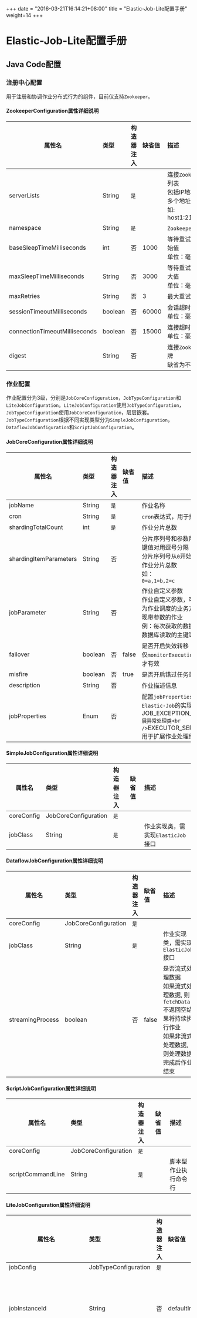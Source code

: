 
+++
date = "2016-03-21T16:14:21+08:00"
title = "Elastic-Job-Lite配置手册"
weight=14
+++

# Elastic-Job-Lite配置手册

## Java Code配置

### 注册中心配置

用于注册和协调作业分布式行为的组件，目前仅支持`Zookeeper`。

#### ZookeeperConfiguration属性详细说明

| 属性名                         | 类型    | 构造器注入 | 缺省值 | 描述 |
| ------------------------------|:--------|:---------|:-------|:----|
| serverLists                   | String  | `是`     |        | 连接`Zookeeper`服务器的列表<br />包括IP地址和端口号<br />多个地址用逗号分隔<br />如: host1:2181,host2:2181 |
| namespace                     | String  | `是`     |        | `Zookeeper`的命名空间 |
| baseSleepTimeMilliseconds     | int     | 否       | 1000   | 等待重试的间隔时间的初始值<br />单位：毫秒 |
| maxSleepTimeMilliseconds      | String  | 否       | 3000   | 等待重试的间隔时间的最大值<br />单位：毫秒 |
| maxRetries                    | String  | 否       | 3      | 最大重试次数 |
| sessionTimeoutMilliseconds    | boolean | 否       | 60000  | 会话超时时间<br />单位：毫秒 |
| connectionTimeoutMilliseconds | boolean | 否       | 15000  | 连接超时时间<br />单位：毫秒 |
| digest                        | String  | 否       |        | 连接`Zookeeper`的权限令牌<br />缺省为不需要权限验证 |

### 作业配置

作业配置分为3级，分别是`JobCoreConfiguration`，`JobTypeConfiguration`和`LiteJobConfiguration`。`LiteJobConfiguration`使用`JobTypeConfiguration`，`JobTypeConfiguration`使用`JobCoreConfiguration`，层层嵌套。
`JobTypeConfiguration`根据不同实现类型分为`SimpleJobConfiguration`，`DataflowJobConfiguration`和`ScriptJobConfiguration`。

#### JobCoreConfiguration属性详细说明

| 属性名                  | 类型    | 构造器注入 | 缺省值 | 描述     |
| -----------------------|:--------|:---------|:-------|:--------|
| jobName                | String  | `是`     |        | 作业名称 |
| cron                   | String  | `是`     |        | `cron`表达式，用于控制作业触发时间 |
| shardingTotalCount     | int     | `是`     |        | 作业分片总数 |
| shardingItemParameters | String  | 否       |        | 分片序列号和参数用等号分隔，多个键值对用逗号分隔<br />分片序列号从`0`开始，不可大于或等于作业分片总数<br />如：<br/>`0=a,1=b,2=c` |
| jobParameter           | String  | 否       |        | 作业自定义参数<br />作业自定义参数，可通过传递该参数为作业调度的业务方法传参，用于实现带参数的作业<br />例：每次获取的数据量、作业实例从数据库读取的主键等 |
| failover               | boolean | 否       | false  | 是否开启失效转移<br />仅`monitorExecution`开启，失效转移才有效 |
| misfire                | boolean | 否       | true   | 是否开启错过任务重新执行 |
| description            | String  | 否       |        | 作业描述信息 |
| jobProperties          | Enum    | 否       |        | 配置`jobProperties`定义的枚举控制`Elastic-Job`的实现细节<br />JOB_EXCEPTION_HANDLER`用于扩展异常处理类<br />`EXECUTOR_SERVICE_HANDLER`用于扩展作业处理线程池类|

#### SimpleJobConfiguration属性详细说明

| 属性名      | 类型                 | 构造器注入 | 缺省值 | 描述                             |
| -----------|:---------------------|:---------|:-------|:--------------------------------|
| coreConfig | JobCoreConfiguration | `是`     |        |                                 |
| jobClass   | String               | `是`     |        | 作业实现类，需实现`ElasticJob`接口 |

#### DataflowJobConfiguration属性详细说明

| 属性名            | 类型                 | 构造器注入 | 缺省值         | 描述                            |
| -----------------|:---------------------|:---------|:--------------|:--------------------------------|
| coreConfig       | JobCoreConfiguration | `是`     |               |                                 |
| jobClass         | String               | `是`     |               | 作业实现类，需实现`ElasticJob`接口 |
| streamingProcess | boolean              | 否       | false         | 是否流式处理数据<br />如果流式处理数据, 则`fetchData`不返回空结果将持续执行作业<br />如果非流式处理数据, 则处理数据完成后作业结束 |

#### ScriptJobConfiguration属性详细说明

| 属性名             | 类型                 | 构造器注入 | 缺省值 | 描述               |
| ------------------|:---------------------|:---------|:-------|:------------------|
| coreConfig        | JobCoreConfiguration | `是`     |        |                   |
| scriptCommandLine | String               | `是`     |        | 脚本型作业执行命令行 |

#### LiteJobConfiguration属性详细说明

| 属性名                    | 类型                 | 构造器注入 | 缺省值           | 描述                                                   |
| -------------------------|:---------------------|:---------|:----------------|:-------------------------------------------------------|
| jobConfig                | JobTypeConfiguration | `是`     |                 |                                                        |
| jobInstanceId            | String               | 否       | defaultInstance | 作业实例主键，同IP可运行实例主键不同, 但名称相同的多个作业实例 |
| monitorExecution         | boolean              | 否       |true             | 监控作业运行时状态<br />每次作业执行时间和间隔时间均非常短的情况，建议不监控作业运行时状态以提升效率。因为是瞬时状态，所以无必要监控。请用户自行增加数据堆积监控。并且不能保证数据重复选取，应在作业中实现幂等性。<br />每次作业执行时间和间隔时间均较长的情况，建议监控作业运行时状态，可保证数据不会重复选取。 |
| monitorPort              | int                  | 否       |-1               | 作业监控端口<br />建议配置作业监控端口, 方便开发者dump作业信息。<br />使用方法: echo "dump" \| nc 127.0.0.1 9888 |
| maxTimeDiffSeconds       | int                  | 否       |-1               | 最大允许的本机与注册中心的时间误差秒数<br />如果时间误差超过配置秒数则作业启动时将抛异常<br />配置为`-1`表示不校验时间误差 |
| jobShardingStrategyClass | String               | 否       |-1               | 作业分片策略实现类全路径<br />默认使用平均分配策略<br />详情参见：[作业分片策略](http://dangdangdotcom.github.io/elastic-job/post/job_strategy) |
| reconcileIntervalMinutes | int                  | 否       |10               | 修复作业服务器不一致状态服务调度间隔时间，配置为小于`1`的任意值表示不执行修复<br />单位：分钟 |
| eventTraceRdbDataSource  | String               | 否       |                 | 作业事件追踪的数据源`Bean`引用 |

## Spring命名空间配置

`Spring`命名空间与`Java Code`方式配置类似，大部分属性只是将命名方式由驼峰式改为以减号间隔。使用`Spring`命名空间需在`pom.xml`文件中添加`elastic-job-lite-spring`模块的依赖。

```xml
<dependency>
    <groupId>com.dangdang</groupId>
    <artifactId>elastic-job-lite-spring</artifactId>
    <version>${latest.release.version}</version>
</dependency>
```

### 注册中心配置

#### reg:zookeeper命名空间属性详细说明

| 属性名                           | 类型   | 是否必填 | 缺省值 | 描述                                                                                               |
| ------------------------------- |:-------|:-------|:------|:---------------------------------------------------------------------------------------------------|
| id                              | String | `是`   |       | 注册中心在`Spring`容器中的主键                                                                         |
| server-lists                    | String | `是`   |       | 连接`Zookeeper`服务器的列表<br />包括IP地址和端口号<br />多个地址用逗号分隔<br />如: host1:2181,host2:2181 |
| namespace                       | String | `是`   |       | `Zookeeper`的命名空间                                                                                |
| base-sleep-time-milliseconds    | int    | 否     | 1000  | 等待重试的间隔时间的初始值<br />单位：毫秒                                                               |
| max-sleep-time-milliseconds     | int    | 否     | 3000  | 等待重试的间隔时间的最大值<br />单位：毫秒                                                               |
| max-retries                     | int    | 否     | 3     | 最大重试次数                                                                                          |
| session-timeout-milliseconds    | int    | 否     | 60000 | 会话超时时间<br />单位：毫秒                                                                           |
| connection-timeout-milliseconds | int    | 否     | 15000 | 连接超时时间<br />单位：毫秒                                                                           |
| digest                          | String | 否     |       | 连接`Zookeeper`的权限令牌<br />缺省为不需要权限验证                                                      |


### 作业配置

#### job:simple命名空间属性详细说明

| 属性名                               | 类型    | 是否必填 | 缺省值           | 描述                                                                       |
| ------------------------------------|:--------|:--------|:----------------|:---------------------------------------------------------------------------|
| id                                  | String  | `是`    |                 | 作业名称                                                                    |
| class                               | String  | 否      |                 | 作业实现类，需实现`ElasticJob`接口                                            |
| registry-center-ref                 | String  | `是`    |                 | 注册中心`Bean`的引用，需引用`reg:zookeeper`的声明                              |
| cron                                | String  | `是`    |                 | `cron`表达式，用于控制作业触发时间                                             |
| sharding-total-count                | int     | `是`    |                 | 作业分片总数                                                                 |
| sharding-item-parameters            | String  | 否      |                 | 分片序列号和参数用等号分隔，多个键值对用逗号分隔<br />分片序列号从`0`开始，不可大于或等于作业分片总数<br />如：<br/>`0=a,1=b,2=c`|
| job-instance-id                     | String  | 否      | defaultInstance | 作业实例主键，同IP可运行实例主键不同, 但名称相同的多个作业实例                     |
| job-parameter                       | String  | 否      |                 | 作业自定义参数<br />作业自定义参数，可通过传递该参数为作业调度的业务方法传参，用于实现带参数的作业<br />例：每次获取的数据量、作业实例从数据库读取的主键等 |
| monitor-execution                   | boolean | 否      | true            | 监控作业运行时状态<br />每次作业执行时间和间隔时间均非常短的情况，建议不监控作业运行时状态以提升效率。因为是瞬时状态，所以无必要监控。请用户自行增加数据堆积监控。并且不能保证数据重复选取，应在作业中实现幂等性。<br />每次作业执行时间和间隔时间均较长的情况，建议监控作业运行时状态，可保证数据不会重复选取。|
| monitor-port                        | int     | 否      | -1              | 作业监控端口<br />建议配置作业监控端口, 方便开发者dump作业信息。<br />使用方法: echo "dump" \| nc 127.0.0.1 9888|
| max-time-diff-seconds               | int     | 否      | -1              | 最大允许的本机与注册中心的时间误差秒数<br />如果时间误差超过配置秒数则作业启动时将抛异常<br />配置为`-1`表示不校验时间误差|
| failover                            | boolean | 否      | false           | 是否开启失效转移<br />仅`monitorExecution`开启，失效转移才有效                   |
| misfire                             | boolean | 否      | true            | 是否开启错过任务重新执行                                                       |
| job-sharding-strategy-class         | String  | 否      |                 | 作业分片策略实现类全路径<br />默认使用平均分配策略<br />详情参见：[作业分片策略](http://dangdangdotcom.github.io/elastic-job/post/job_strategy)|
| description                         | String  | 否      |                 | 作业描述信息                                                                 |
| disabled                            | boolean | 否      | false           | 作业是否禁止启动<br />可用于部署作业时，先禁止启动，部署结束后统一启动              |
| overwrite                           | boolean | 否      | false           | 本地配置是否可覆盖注册中心配置<br />如果可覆盖，每次启动作业都以本地配置为准         |
| job-exception-handler               | String  | 否      |                 | 扩展异常处理类                                                               |
| executor-service-handler            | String  | 否      |                 | 扩展作业处理线程池类                                                          |
| reconcile-interval-minutes          | int     | 否      | 10              | 修复作业服务器不一致状态服务调度间隔时间，配置为小于`1`的任意值表示不执行修复<br />单位：分钟 |
| event-trace-rdb-data-source         | String  | 否      |                 | 作业事件追踪的数据源`Bean`引用                                                |

#### job:dataflow命名空间属性详细说明

job:dataflow命名空间拥有job:simple命名空间的全部属性，以下仅列出特有属性

| 属性名             | 类型    | 是否必填 | 缺省值    | 描述                                                                                                                |
| ----------------- |:--------|:-------|:----------|:-------------------------------------------------------------------------------------------------------------------|
| streaming-process | boolean | 否     | false     | 是否流式处理数据<br />如果流式处理数据, 则`fetchData`不返回空结果将持续执行作业<br />如果非流式处理数据, 则处理数据完成后作业结束 |

#### job:script命名空间属性详细说明，基本属性参照job:simple命名空间属性详细说明

job:script命名空间拥有job:simple命名空间的全部属性，以下仅列出特有属性

| 属性名                            | 类型   | 是否必填 | 缺省值 | 描述               |
| -------------------------------- |:-------|:--------|:------|:------------------|
| script-command-line              | String | 否      |       | 脚本型作业执行命令行 |

#### job:listener命名空间属性详细说明

`job:listener`必须配置为`job:bean`的子元素，并且在子元素中只允许出现一次

| 属性名                          | 类型   | 是否必填 | 缺省值        | 描述                                              |
| ------------------------------ |:-------|:-------|:--------------|:--------------------------------------------------|
| class                          | String |`是`    |               | 前置后置任务监听实现类，需实现`ElasticJobListener`接口 |

### 作业监听配置

#### job:distributed-listener命名空间属性详细说明

`job:distributed-listener`必须配置为`job:bean`的子元素，并且在子元素中只允许出现一次

| 属性名                          | 类型   | 是否必填 | 缺省值         | 描述                                                                        |
| ------------------------------ |:-------|:-------|:---------------|:---------------------------------------------------------------------------|
| class                          | String | `是`   |                | 前置后置任务分布式监听实现类，需继承`AbstractDistributeOnceElasticJobListener`类 |
| started-timeout-milliseconds   | long   | 否     | Long.MAX_VALUE | 最后一个作业执行前的执行方法的超时时间<br />单位：毫秒                            |
| completed-timeout-milliseconds | long   | 否     | Long.MAX_VALUE | 最后一个作业执行后的执行方法的超时时间<br />单位：毫秒                            |

